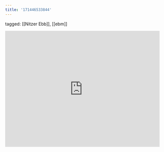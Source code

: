 ```yaml
---
title: '171446533844'
---
```

tagged: [[Nitzer Ebb]], [[ebm]]
<iframe allow="accelerometer; autoplay; clipboard-write; encrypted-media; gyroscope; picture-in-picture" allowfullscreen="" frameborder="0" height="375" id="youtube_iframe" src="https://www.youtube.com/embed/63rYGgQ9UCA?feature=oembed&amp;enablejsapi=1&amp;origin=https://safe.txmblr.com&amp;wmode=opaque" width="500"></iframe>